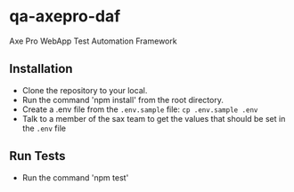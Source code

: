 # qa-axepro-daf
Axe Pro WebApp Test Automation Framework

## Installation
- Clone the repository to your local.
- Run the command 'npm install' from the root directory.
- Create a .env file from the `.env.sample` file: `cp .env.sample .env`
- Talk to a member of the sax team to get the values that should be set in the `.env` file

## Run Tests
- Run the command 'npm test'
